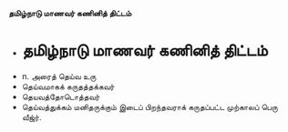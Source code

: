 **தமிழ்நாடு மாணவர் கணினித் திட்டம்**
- # தமிழ்நாடு மாணவர் கணினித் திட்டம்
- n. அரைத் தெய்வ உரு
- தெய்வமாகக் கருதத்தக்கவர்
- தெயவத்தோடொத்தவர்
- தெய்வத்துக்கம் மனிதருக்கும் இடைப் பிறந்தவராக் கருதப்பட்ட முற்காலப் பெரு வீஜ்ர்.

